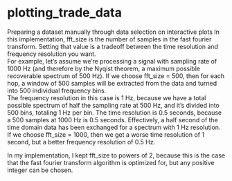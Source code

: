 # plotting_trade_data
Preparing a dataset manually through data selection on interactive plots
In this implementation, fft_size is the number of samples in the fast fourier transform. Setting that value is a tradeoff between the time resolution and frequency resolution you want.  
For example, let’s assume we’re processing a signal with sampling rate of 1000 Hz (and therefore by the Nyqist theorem, a maximum possible recoverable spectrum of 500 Hz). If we choose fft_size = 500, then for each hop, a window of 500 samples will be extracted from the data and turned into 500 individual frequency bins.  
The frequency resolution in this case is 1 Hz, because we have a total possible spectrum of half the sampling rate at 500 Hz, and it’s divided into 500 bins, totaling 1 Hz per bin. The time resolution is 0.5 seconds, because a 500 samples at 1000 Hz is 0.5 seconds. Effectively, a half second of the time domain data has been exchanged for a spectrum with 1 Hz resolution.  
If we choose fft_size = 1000, then we get a worse time resolution of 1 second, but a better frequency resolution of 0.5 Hz.
  
In my implementation, I kept fft_size to powers of 2, because this is the case that the fast fourier transform algorithm is optimized for, but any positive integer can be chosen.
